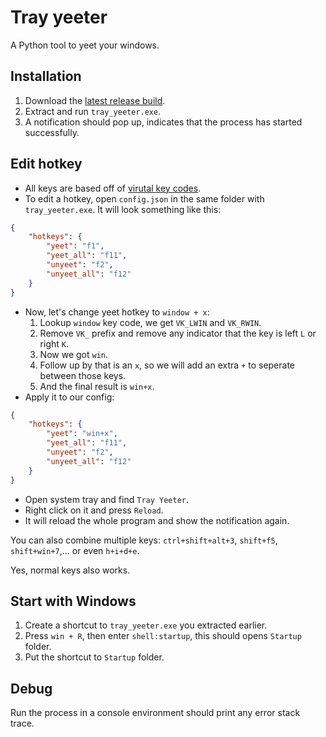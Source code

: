 # Tray yeeter
A Python tool to yeet your windows.

## Installation
1. Download the [latest release build](https://github.com/Neurs12/tray_yeeter/releases/).
2. Extract and run `tray_yeeter.exe`.
3. A notification should pop up, indicates that the process has started successfully.

## Edit hotkey
- All keys are based off of [virutal key codes](https://learn.microsoft.com/en-us/windows/win32/inputdev/virtual-key-codes).
- To edit a hotkey, open `config.json` in the same folder with `tray_yeeter.exe`. It will look something like this:
```json
{
    "hotkeys": {
        "yeet": "f1",
        "yeet_all": "f11",
        "unyeet": "f2",
        "unyeet_all": "f12"
    }
}
```
- Now, let's change yeet hotkey to `window + x`:
    1. Lookup `window` key code, we get `VK_LWIN` and `VK_RWIN`.
    2. Remove `VK_` prefix and remove any indicator that the key is left `L` or right `K`.
    3. Now we got `win`.
    4. Follow up by that is an `x`, so we will add an extra `+` to seperate between those keys.
    5. And the final result is `win+x`.
- Apply it to our config:
```json
{
    "hotkeys": {
        "yeet": "win+x",
        "yeet_all": "f11",
        "unyeet": "f2",
        "unyeet_all": "f12"
    }
}
```
- Open system tray and find `Tray Yeeter`.
- Right click on it and press `Reload`.
- It will reload the whole program and show the notification again.

You can also combine multiple keys: `ctrl+shift+alt+3`, `shift+f5`, `shift+win+7`,... or even `h+i+d+e`.

Yes, normal keys also works.

## Start with Windows
1. Create a shortcut to `tray_yeeter.exe` you extracted earlier.
2. Press `win + R`, then enter `shell:startup`, this should opens `Startup` folder.
3. Put the shortcut to `Startup` folder.

## Debug
Run the process in a console environment should print any error stack trace.
